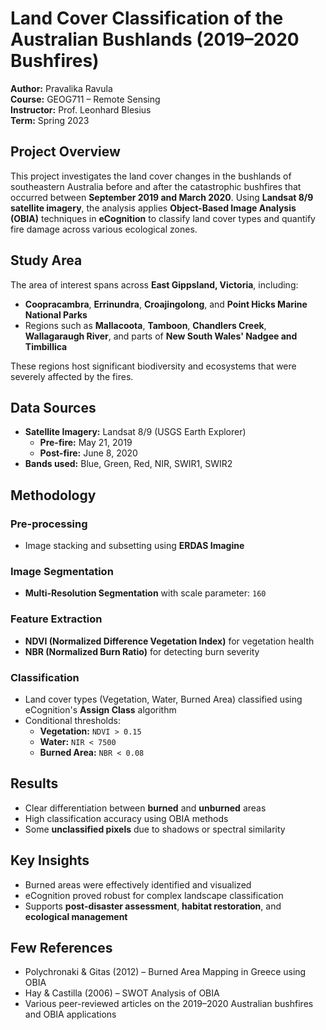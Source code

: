 # Land Cover Classification of the Australian Bushlands (2019–2020 Bushfires)

**Author:** Pravalika Ravula  
**Course:** GEOG711 – Remote Sensing  
**Instructor:** Prof. Leonhard Blesius  
**Term:** Spring 2023

## Project Overview

This project investigates the land cover changes in the bushlands of southeastern Australia before and after the catastrophic bushfires that occurred between **September 2019 and March 2020**. Using **Landsat 8/9 satellite imagery**, the analysis applies **Object-Based Image Analysis (OBIA)** techniques in **eCognition** to classify land cover types and quantify fire damage across various ecological zones.

## Study Area

The area of interest spans across **East Gippsland, Victoria**, including:
- **Coopracambra**, **Errinundra**, **Croajingolong**, and **Point Hicks Marine National Parks**
- Regions such as **Mallacoota**, **Tamboon**, **Chandlers Creek**, **Wallagaraugh River**, and parts of **New South Wales' Nadgee and Timbillica**

These regions host significant biodiversity and ecosystems that were severely affected by the fires.

## Data Sources

- **Satellite Imagery:** Landsat 8/9 (USGS Earth Explorer)  
  - **Pre-fire:** May 21, 2019  
  - **Post-fire:** June 8, 2020  
- **Bands used:** Blue, Green, Red, NIR, SWIR1, SWIR2

## Methodology

### Pre-processing
- Image stacking and subsetting using **ERDAS Imagine**

### Image Segmentation
- **Multi-Resolution Segmentation** with scale parameter: `160`

### Feature Extraction
- **NDVI (Normalized Difference Vegetation Index)** for vegetation health
- **NBR (Normalized Burn Ratio)** for detecting burn severity

### Classification
- Land cover types (Vegetation, Water, Burned Area) classified using eCognition's **Assign Class** algorithm
- Conditional thresholds:
  - **Vegetation:** `NDVI > 0.15`
  - **Water:** `NIR < 7500`
  - **Burned Area:** `NBR < 0.08`

## Results

- Clear differentiation between **burned** and **unburned** areas
- High classification accuracy using OBIA methods
- Some **unclassified pixels** due to shadows or spectral similarity

## Key Insights

- Burned areas were effectively identified and visualized
- eCognition proved robust for complex landscape classification
- Supports **post-disaster assessment**, **habitat restoration**, and **ecological management**

## Few References

- Polychronaki & Gitas (2012) – Burned Area Mapping in Greece using OBIA  
- Hay & Castilla (2006) – SWOT Analysis of OBIA  
- Various peer-reviewed articles on the 2019–2020 Australian bushfires and OBIA applications  
